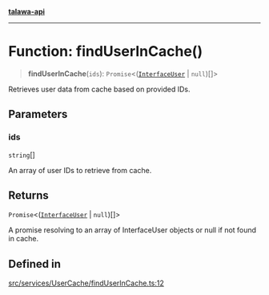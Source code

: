 [**talawa-api**](../../../../README.md)

***

# Function: findUserInCache()

> **findUserInCache**(`ids`): `Promise`\<([`InterfaceUser`](../../../../models/User/interfaces/InterfaceUser.md) \| `null`)[]\>

Retrieves user data from cache based on provided IDs.

## Parameters

### ids

`string`[]

An array of user IDs to retrieve from cache.

## Returns

`Promise`\<([`InterfaceUser`](../../../../models/User/interfaces/InterfaceUser.md) \| `null`)[]\>

A promise resolving to an array of InterfaceUser objects or null if not found in cache.

## Defined in

[src/services/UserCache/findUserInCache.ts:12](https://github.com/Suyash878/talawa-api/blob/e4413cec641a837926071678fed3c7f67234e31e/src/services/UserCache/findUserInCache.ts#L12)
